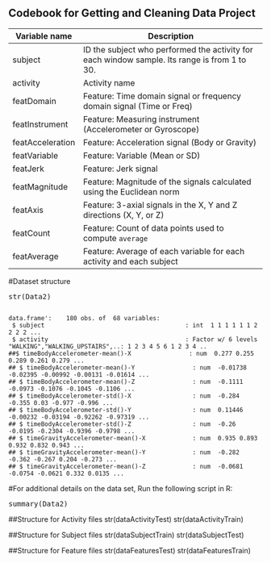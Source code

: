 <article class="markdown-body entry-content" itemprop="mainContentOfPage"><h1><a id="user-content-codebook" class="anchor" href="#codebook" aria-hidden="true"><span class="octicon octicon-link"></span></a>Codebook for Getting and Cleaning Data Project</h1>
<table><thead>
<tr>
<th>Variable name</th>
<th>Description</th>
</tr>
</thead><tbody>
<tr>
<td>subject</td>
<td>ID the subject who performed the activity for each window sample. Its range is from 1 to 30.</td>
</tr>
<tr>
<td>activity</td>
<td>Activity name</td>
</tr>
<tr>
<td>featDomain</td>
<td>Feature: Time domain signal or frequency domain signal (Time or Freq)</td>
</tr>
<tr>
<td>featInstrument</td>
<td>Feature: Measuring instrument (Accelerometer or Gyroscope)</td>
</tr>
<tr>
<td>featAcceleration</td>
<td>Feature: Acceleration signal (Body or Gravity)</td>
</tr>
<tr>
<td>featVariable</td>
<td>Feature: Variable (Mean or SD)</td>
</tr>
<tr>
<td>featJerk</td>
<td>Feature: Jerk signal</td>
</tr>
<tr>
<td>featMagnitude</td>
<td>Feature: Magnitude of the signals calculated using the Euclidean norm</td>
</tr>
<tr>
<td>featAxis</td>
<td>Feature: 3-axial signals in the X, Y and Z directions (X, Y, or Z)</td>
</tr>
<tr>
<td>featCount</td>
<td>Feature: Count of data points used to compute <code>average</code></td>
</tr>
<tr>
<td>featAverage</td>
<td>Feature: Average of each variable for each activity and each subject</td>
</tr>
</tbody></table>
#Dataset structure
<div class="highlight highlight-source-r"><pre>str(<span class="pl-smi">Data2</span>)</pre></div>
<pre><code>
data.frame':	180 obs. of  68 variables:
 $ subject                                       : int  1 1 1 1 1 1 2 2 2 2 ...
 $ activity                                      : Factor w/ 6 levels "WALKING","WALKING_UPSTAIRS",..: 1 2 3 4 5 6 1 2 3 4 ..
##$ timeBodyAccelerometer-mean()-X                : num  0.277 0.255 0.289 0.261 0.279 ...
## $ timeBodyAccelerometer-mean()-Y                : num  -0.01738 -0.02395 -0.00992 -0.00131 -0.01614 ...
## $ timeBodyAccelerometer-mean()-Z                : num  -0.1111 -0.0973 -0.1076 -0.1045 -0.1106 ...
## $ timeBodyAccelerometer-std()-X                 : num  -0.284 -0.355 0.03 -0.977 -0.996 ...
## $ timeBodyAccelerometer-std()-Y                 : num  0.11446 -0.00232 -0.03194 -0.92262 -0.97319 ...
## $ timeBodyAccelerometer-std()-Z                 : num  -0.26 -0.0195 -0.2304 -0.9396 -0.9798 ...
## $ timeGravityAccelerometer-mean()-X             : num  0.935 0.893 0.932 0.832 0.943 ...
## $ timeGravityAccelerometer-mean()-Y             : num  -0.282 -0.362 -0.267 0.204 -0.273 ...
## $ timeGravityAccelerometer-mean()-Z             : num  -0.0681 -0.0754 -0.0621 0.332 0.0135 ...
</code></pre>



#For additional details on the data set, Run the following script in R:
<div class="highlight highlight-source-r"><pre>summary(<span class="pl-smi">Data2</span>)</pre></div>


##Structure for Activity files
str(dataActivityTest)
str(dataActivityTrain)

##Structure for Subject files
str(dataSubjectTrain)
str(dataSubjectTest)

##Structure for Feature files
str(dataFeaturesTest)
str(dataFeaturesTrain)

